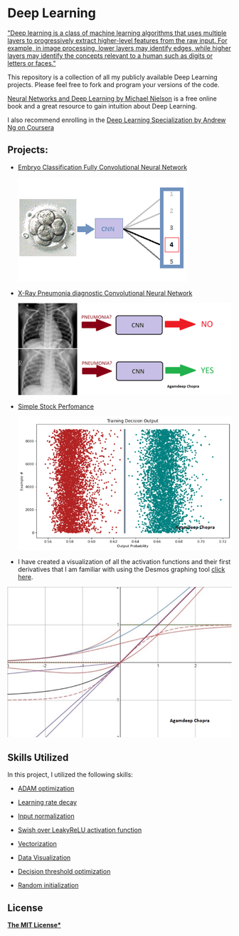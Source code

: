 # Deep Learning
["Deep learning is a class of machine learning algorithms that uses multiple layers to progressively extract higher-level features from the raw input. For example, in image processing, lower layers may identify edges, while higher layers may identify the concepts relevant to a human such as digits or letters or faces."](https://en.wikipedia.org/wiki/Deep_learning)

This repository is a collection of all my publicly available Deep Learning projects. Please feel free to fork and program your versions of the code.

[Neural Networks and Deep Learning by Michael Nielson](http://neuralnetworksanddeeplearning.com/index.html) is a free online book and a great resource to gain intuition about Deep Learning.

I also recommend enrolling in the [Deep Learning Specialization by Andrew Ng on Coursera](https://www.coursera.org/specializations/deep-learning?utm_source=deeplearningai&utm_medium=institutions&utm_campaign=WebsiteCoursesDLSTopButton)

## Projects:

* [Embryo Classification Fully Convolutional Neural Network](https://github.com/AgamChopra/deep-learning/tree/master/Embryo%20Classification)

  ![Embryo CNN](https://github.com/AgamChopra/deep-learning/blob/master/Embryo%20Classification/assets/Embryo%20Grading.png?raw=true)
  
* [X-Ray Pneumonia diagnostic Convolutional Neural Network](https://github.com/AgamChopra/deep-learning/tree/master/X-Ray%20Pneumonia%20diagnostic%20CNN)

  ![XrPdCNN](https://github.com/AgamChopra/deep-learning/raw/master/X-Ray%20Pneumonia%20diagnostic%20CNN/img/pnyn.png?raw=true)
  
* [Simple Stock Perfomance](https://github.com/AgamChopra/deep-learning/tree/master/Simple%20stock%20perfomance%20predictor)

  ![learning decision boundry](https://github.com/AgamChopra/deep-learning/blob/master/Simple%20stock%20perfomance%20predictor/img/train_decision.png?raw=true)

* I have created a visualization of all the activation functions and their first derivatives that I am familiar with using the Desmos graphing tool [click here](https://www.desmos.com/calculator/altncvpktu).

![network](https://github.com/AgamChopra/deep-learning/blob/master/assets/img/desmos_activation.jpg?raw=true)

 
## Skills Utilized
In this project, I utilized the following skills: 

* [ADAM optimization](https://arxiv.org/pdf/1412.6980.pdf)

* [Learning rate decay](https://arxiv.org/pdf/1908.01878.pdf)

* [Input normalization](https://towardsdatascience.com/why-data-should-be-normalized-before-training-a-neural-network-c626b7f66c7d)

* [Swish over LeakyReLU](https://arxiv.org/pdf/1710.05941.pdf)[ activation function](https://arxiv.org/pdf/1901.02671.pdf)

* [Vectorization](https://towardsdatascience.com/what-is-vectorization-in-machine-learning-6c7be3e4440a)

* [Data Visualization](https://towardsdatascience.com/introduction-to-data-visualization-in-python-89a54c97fbed)

* [Decision threshold optimization](https://machinelearningmastery.com/threshold-moving-for-imbalanced-classification/)

* [Random initialization](https://towardsdatascience.com/weight-initialization-techniques-in-neural-networks-26c649eb3b78)


## License

**[The MIT License*](https://github.com/AgamChopra/deep-learning/blob/master/LICENSE.md)**
